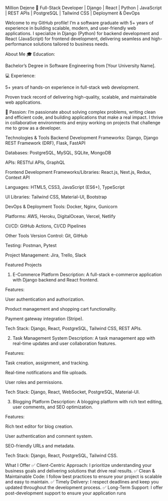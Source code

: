 Million Dejene
👋 Full-Stack Developer | Django | React | Python | JavaScript | REST APIs | PostgreSQL | Tailwind CSS | Deployment & DevOps

Welcome to my GitHub profile! I’m a software graduate with 5+ years of experience in building scalable, modern, and user-friendly web applications. I specialize in Django (Python) for backend development and React (JavaScript) for frontend development, delivering seamless and high-performance solutions tailored to business needs.

About Me
🎓 Education:

Bachelor’s Degree in Software Engineering from [Your University Name].

💻 Experience:

5+ years of hands-on experience in full-stack web development.

Proven track record of delivering high-quality, scalable, and maintainable web applications.

🚀 Passion:
I’m passionate about solving complex problems, writing clean and efficient code, and building applications that make a real impact. I thrive in collaborative environments and enjoy working on projects that challenge me to grow as a developer.

Technologies & Tools
Backend Development
Frameworks: Django, Django REST Framework (DRF), Flask, FastAPI

Databases: PostgreSQL, MySQL, SQLite, MongoDB

APIs: RESTful APIs, GraphQL

Frontend Development
Frameworks/Libraries: React.js, Next.js, Redux, Context API

Languages: HTML5, CSS3, JavaScript (ES6+), TypeScript

UI Libraries: Tailwind CSS, Material-UI, Bootstrap

DevOps & Deployment
Tools: Docker, Nginx, Gunicorn

Platforms: AWS, Heroku, DigitalOcean, Vercel, Netlify

CI/CD: GitHub Actions, CI/CD Pipelines

Other Tools
Version Control: Git, GitHub

Testing: Postman, Pytest

Project Management: Jira, Trello, Slack

Featured Projects
1. E-Commerce Platform
Description: A full-stack e-commerce application with Django backend and React frontend.

Features:

User authentication and authorization.

Product management and shopping cart functionality.

Payment gateway integration (Stripe).

Tech Stack: Django, React, PostgreSQL, Tailwind CSS, REST APIs.

2. Task Management System
Description: A task management app with real-time updates and user collaboration features.

Features:

Task creation, assignment, and tracking.

Real-time notifications and file uploads.

User roles and permissions.

Tech Stack: Django, React, WebSocket, PostgreSQL, Material-UI.

3. Blogging Platform
Description: A blogging platform with rich text editing, user comments, and SEO optimization.

Features:

Rich text editor for blog creation.

User authentication and comment system.

SEO-friendly URLs and metadata.

Tech Stack: Django, React, PostgreSQL, Tailwind CSS.

What I Offer
✅ Client-Centric Approach: I prioritize understanding your business goals and delivering solutions that drive real results.
✅ Clean & Maintainable Code: I follow best practices to ensure your project is scalable and easy to maintain.
✅ Timely Delivery: I respect deadlines and keep you updated throughout the development process.
✅ Long-Term Support: I offer post-development support to ensure your application runs
